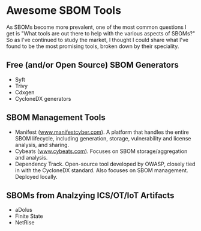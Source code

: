 # Awesome SBOM Tools

As SBOMs become more prevalent, one of the most common questions I get is "What tools are out there to help with the various aspects of SBOMs?" So as I've continued to study the market, I thought I could share what I've found to be the most promising tools, broken down by their speciality.


## Free (and/or Open Source) SBOM Generators
- Syft
- Trivy
- Cdxgen
- CycloneDX generators




## SBOM Management Tools
- Manifest (www.manifestcyber.com). A platform that handles the entire SBOM lifecycle, including generation, storage, vulnerability and license analysis, and sharing. 
- Cybeats (www.cybeats.com). Focuses on SBOM storage/aggregation and analysis.
- Dependency Track. Open-source tool developed by OWASP, closely tied in with the CycloneDX standard. Also focuses on SBOM management. Deployed locally. 




## SBOMs from Analzying ICS/OT/IoT Artifacts
- aDolus
- Finite State
- NetRise

